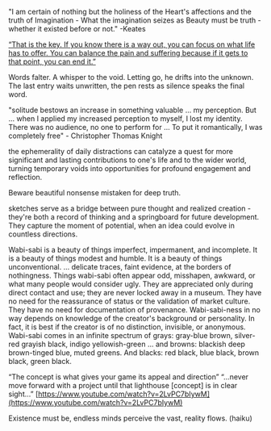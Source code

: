 "I am certain of nothing but the holiness of the Heart's affections and the truth of Imagination - What the imagination seizes as Beauty must be truth - whether it existed before or not." -Keates

[“That is the key. If you know there is a way out, you can focus on what life has to offer. You can balance the pain and suffering because if it gets to that point, you can end it.”](
https://www.ncbi.nlm.nih.gov/pmc/articles/PMC5378484/)

Words falter. A whisper to the void. Letting go, he drifts into the unknown.
The last entry waits unwritten, the pen rests as silence speaks the final word.

"solitude bestows an increase in something valuable ... my perception. But ... when I applied my increased perception to myself, I lost my identity. There was no audience, no one to perform for ... To put it romantically, I was completely free" - Christopher Thomas Knight

the ephemerality of daily distractions can catalyze a quest for more significant and lasting contributions to one's life and to the wider world, turning temporary voids into opportunities for profound engagement and reflection.

Beware beautiful nonsense mistaken for deep truth.

sketches serve as a bridge between pure thought and realized creation - they're both a record of thinking and a springboard for future development. They capture the moment of potential, when an idea could evolve in countless directions.

Wabi-sabi is a beauty of things imperfect, impermanent, and incomplete. It is a beauty of things modest and humble. It is a beauty of things unconventional. ... delicate traces, faint evidence, at the borders of nothingness. 
Things wabi-sabi often appear odd, misshapen, awkward, or what many people would consider ugly. They are appreciated only during direct contact and use; they are never locked away in a museum. They have no need for the reassurance of status or the validation of market culture. They have no need for documentation of provenance. 
Wabi-sabi-ness in no way depends on knowledge of the creator's background or personality. In fact, it is best if the creator is of no distinction, invisible, or anonymous. 
Wabi-sabi comes in an infinite spectrum of grays: gray-blue brown, silver-red grayish black, indigo yellowish-green ... and browns: blackish deep brown-tinged blue, muted greens. And blacks: red black, blue black, brown black, green black.

“The concept is what gives your game its appeal and direction”
“…never move forward with a project until that lighthouse [concept] is in clear sight…”
[https://www.youtube.com/watch?v=2LvPC7bIywM](https://www.youtube.com/watch?v=2LvPC7bIywM)

Existence must be,
endless minds perceive the vast,
reality flows. (haiku)